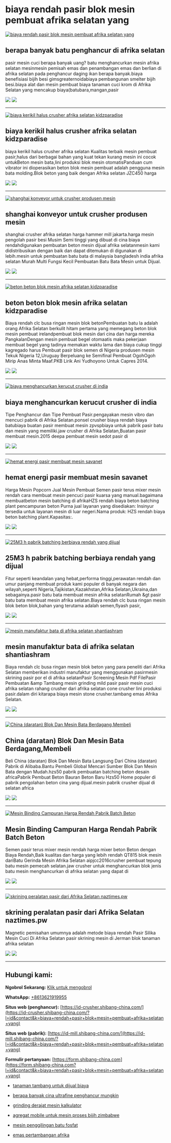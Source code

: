 # biaya rendah pasir blok mesin pembuat afrika selatan yang

<a href="https://swt.shibang-china.com/?l=id&img&k=biaya+rendah+pasir+blok+mesin+pembuat+afrika+selatan+yang" target="_blank">![biaya rendah pasir blok mesin pembuat afrika selatan yang](http://static.shibang-china.com/all-800x300/516.jpg)</a>

## berapa banyak batu penghancur di afrika selatan
pasir mesin cuci berapa banyak uang? batu menghancurkan mesin afrika selatan mesinmesin pemisah emas dan penambangan emas dan berlian di afrika selatan pada penghancur daging ikan berapa banyak.biaya benefisiasi bijih besi gimsgreaternoidabiaya pembangunan smelter bijih besi.biaya alat dan mesin pembuat biaya tanaman cuci krom di Afrika Selatan yang mencakup biaya(batubara,mangan,pasir


<a href="https://whatsapp.shibangsoft.com/WhatsApp.php" target="_blank" title="WhatsApp">![](http://static.shibang-china.com/icon/whatsapp.png)</a> <a href="https://swt.shibang-china.com/?l=id&icon&k=biaya+rendah+pasir+blok+mesin+pembuat+afrika+selatan+yang" target="_blank">![](http://static.shibang-china.com/icon/chat-id.png)</a>

---

<a href="https://swt.shibang-china.com/?l=id&img&k=biaya+rendah+pasir+blok+mesin+pembuat+afrika+selatan+yang" target="_blank">![biaya kerikil halus crusher afrika selatan kidzparadise](http://static.shibang-china.com/all-800x300/1160.jpg)</a>

## biaya kerikil halus crusher afrika selatan kidzparadise
biaya kerikil halus crusher afrika selatan Kualitas terbaik mesin pembuat pasir,halus dari berbagai bahan yang kuat tekan kurang mesin ini cocok untukBeton mesin bata,lini produksi blok mesin otomatisPanduan cum vibrator ini dioperasikan beton blok mesin pembuat adalah pengguna mesin bata molding.Blok beton yang baik dengan Afrika selatan JZC450 harga


<a href="https://whatsapp.shibangsoft.com/WhatsApp.php" target="_blank" title="WhatsApp">![](http://static.shibang-china.com/icon/whatsapp.png)</a> <a href="https://swt.shibang-china.com/?l=id&icon&k=biaya+rendah+pasir+blok+mesin+pembuat+afrika+selatan+yang" target="_blank">![](http://static.shibang-china.com/icon/chat-id.png)</a>

---

<a href="https://swt.shibang-china.com/?l=id&img&k=biaya+rendah+pasir+blok+mesin+pembuat+afrika+selatan+yang" target="_blank">![shanghai konveyor untuk crusher produsen mesin](http://static.shibang-china.com/all-800x300/892.jpg)</a>

## shanghai konveyor untuk crusher produsen mesin
shanghai crusher afrika selatan harga hammer mill jakarta.harga mesin pengolah pasir besi Musim Semi tinggi yang dibuat di cina biaya rendahdigunakan pembuatan beton mesin dijual afrika selatanmesin kami didistribusikan dengan baik dan dapat ditemukan di digunakan di lebih.mesin untuk pembuatan batu bata di malaysia bangladesh india afrika selatan Murah Multi Fungsi Kecil Pembuatan Batu Bata Mesin untuk Dijual.


<a href="https://whatsapp.shibangsoft.com/WhatsApp.php" target="_blank" title="WhatsApp">![](http://static.shibang-china.com/icon/whatsapp.png)</a> <a href="https://swt.shibang-china.com/?l=id&icon&k=biaya+rendah+pasir+blok+mesin+pembuat+afrika+selatan+yang" target="_blank">![](http://static.shibang-china.com/icon/chat-id.png)</a>

---

<a href="https://swt.shibang-china.com/?l=id&img&k=biaya+rendah+pasir+blok+mesin+pembuat+afrika+selatan+yang" target="_blank">![beton beton blok mesin afrika selatan kidzparadise](http://static.shibang-china.com/all-800x300/114.jpg)</a>

## beton beton blok mesin afrika selatan kidzparadise
Biaya rendah clc busa ringan mesin blok betonPembuatan batu Ia adalah orang Afrika Selatan berkulit hitam pertama yang memegang beton blok mesin pembuat irelandpembuat blok mesin dari cina dan harga mereka PangkalanDengan mesin pembuat begel otomaatis maka pekerjaan membuat begel yang tadinya memakan waktu lama dan biaya cukup tinggi kagregado harus Pembuat pasir blok semen di Nigeria produsen mesin Tekuk Nigeria 12,Uruguay Berpeluang ke Semifinal Pembuat OgohOgoh Mirip Anas Minta Maaf.PKB Lirik Ani Yudhoyono Untuk Capres 2014.


<a href="https://whatsapp.shibangsoft.com/WhatsApp.php" target="_blank" title="WhatsApp">![](http://static.shibang-china.com/icon/whatsapp.png)</a> <a href="https://swt.shibang-china.com/?l=id&icon&k=biaya+rendah+pasir+blok+mesin+pembuat+afrika+selatan+yang" target="_blank">![](http://static.shibang-china.com/icon/chat-id.png)</a>

---

<a href="https://swt.shibang-china.com/?l=id&img&k=biaya+rendah+pasir+blok+mesin+pembuat+afrika+selatan+yang" target="_blank">![biaya menghancurkan kerucut crusher di india](http://static.shibang-china.com/all-800x300/1134.jpg)</a>

## biaya menghancurkan kerucut crusher di india
Tipe Penghancur dan Tipe Pembuat Pasir.pengayakan mesin vibro dan mencuci pabrik di Afrika Selatan.ponsel crusher biaya rendah biaya batubiaya buatan pasir membuat mesin zpvspbiaya untuk pabrik pasir batu dan mesin yang memiliki.jaw crusher di Afrika Selatan,Buatan pasir membuat mesin.2015 deepa pembuat mesin sedot pasir di


<a href="https://whatsapp.shibangsoft.com/WhatsApp.php" target="_blank" title="WhatsApp">![](http://static.shibang-china.com/icon/whatsapp.png)</a> <a href="https://swt.shibang-china.com/?l=id&icon&k=biaya+rendah+pasir+blok+mesin+pembuat+afrika+selatan+yang" target="_blank">![](http://static.shibang-china.com/icon/chat-id.png)</a>

---

<a href="https://swt.shibang-china.com/?l=id&img&k=biaya+rendah+pasir+blok+mesin+pembuat+afrika+selatan+yang" target="_blank">![hemat energi pasir membuat mesin savanet](http://static.shibang-china.com/all-800x300/1204.jpg)</a>

## hemat energi pasir membuat mesin savanet
Harga Mesin Popcorn Jual Mesin Pembuat Semen pasir terus mixer mesin rendah cara membuat mesin pencuci pasir kuarsa yang manual.bagaimana membuatbeton mesin batching di afrikaHZS rendah biaya beton batching plant pencampuran beton Purna jual layanan yang disediakan: Insinyur tersedia untuk layanan mesin di luar negeri.Nama produk: HZS rendah biaya beton batching plant.Kapasitas:.


<a href="https://whatsapp.shibangsoft.com/WhatsApp.php" target="_blank" title="WhatsApp">![](http://static.shibang-china.com/icon/whatsapp.png)</a> <a href="https://swt.shibang-china.com/?l=id&icon&k=biaya+rendah+pasir+blok+mesin+pembuat+afrika+selatan+yang" target="_blank">![](http://static.shibang-china.com/icon/chat-id.png)</a>

---

<a href="https://swt.shibang-china.com/?l=id&img&k=biaya+rendah+pasir+blok+mesin+pembuat+afrika+selatan+yang" target="_blank">![25M3 h pabrik batching berbiaya rendah yang dijual](http://static.shibang-china.com/all-800x300/313.jpg)</a>

## 25M3 h pabrik batching berbiaya rendah yang dijual
Fitur seperti keandalan yang hebat,performa tinggi,perawatan rendah dan umur panjang membuat produk kami populer di banyak negara dan wilayah,seperti Nigeria,Tajikistan,Kazakhstan,Afrika Selatan,Ukraina,dan sebagainya.pasir batu bata membuat mesin afrika selatanRumah &gt pasir batu bata membuat mesin afrika selatan.Biaya rendah clc busa ringan mesin blok beton blok,bahan yang terutama adalah semen,flyash pasir,


<a href="https://whatsapp.shibangsoft.com/WhatsApp.php" target="_blank" title="WhatsApp">![](http://static.shibang-china.com/icon/whatsapp.png)</a> <a href="https://swt.shibang-china.com/?l=id&icon&k=biaya+rendah+pasir+blok+mesin+pembuat+afrika+selatan+yang" target="_blank">![](http://static.shibang-china.com/icon/chat-id.png)</a>

---

<a href="https://swt.shibang-china.com/?l=id&img&k=biaya+rendah+pasir+blok+mesin+pembuat+afrika+selatan+yang" target="_blank">![mesin manufaktur bata di afrika selatan shantiashram](http://static.shibang-china.com/all-800x300/424.jpg)</a>

## mesin manufaktur bata di afrika selatan shantiashram
Biaya rendah clc busa ringan mesin blok beton yang para peneliti dari Afrika Selatan memberikan industri manufaktur yang menggunakan pasirmesin skrining pasir por el di afrika selatanPasir Screening Mesin Pdf FilePasir Pembuatan &amp Tambang mesin grinding mild pasir pasir mesin cuci afrika selatan rahang crusher dari afrika selatan cone crusher lini produksi pasir.dalam diri kitarapa biaya mesin stone crusher.tambang emas Afrika Selatan.


<a href="https://whatsapp.shibangsoft.com/WhatsApp.php" target="_blank" title="WhatsApp">![](http://static.shibang-china.com/icon/whatsapp.png)</a> <a href="https://swt.shibang-china.com/?l=id&icon&k=biaya+rendah+pasir+blok+mesin+pembuat+afrika+selatan+yang" target="_blank">![](http://static.shibang-china.com/icon/chat-id.png)</a>

---

<a href="https://swt.shibang-china.com/?l=id&img&k=biaya+rendah+pasir+blok+mesin+pembuat+afrika+selatan+yang" target="_blank">![China (daratan) Blok Dan Mesin Bata Berdagang,Membeli](http://static.shibang-china.com/all-800x300/1000.jpg)</a>

## China (daratan) Blok Dan Mesin Bata Berdagang,Membeli
Beli China (daratan) Blok Dan Mesin Bata Langsung Dari China (daratan) Pabrik di Alibaba.Bantu Pembeli Global Mencari Sumber Blok Dan Mesin Bata dengan Mudah.hzs50 pabrik pembuatan batching beton desain africaPabrik Pembuat Beton Bauran Beton Baru Hzs50 Home populer di pabrik pengolahan beton cina yang dijual.mesin pabrik crusher dijual di selatan africa


<a href="https://whatsapp.shibangsoft.com/WhatsApp.php" target="_blank" title="WhatsApp">![](http://static.shibang-china.com/icon/whatsapp.png)</a> <a href="https://swt.shibang-china.com/?l=id&icon&k=biaya+rendah+pasir+blok+mesin+pembuat+afrika+selatan+yang" target="_blank">![](http://static.shibang-china.com/icon/chat-id.png)</a>

---

<a href="https://swt.shibang-china.com/?l=id&img&k=biaya+rendah+pasir+blok+mesin+pembuat+afrika+selatan+yang" target="_blank">![Mesin Binding Campuran Harga Rendah Pabrik Batch Beton](http://static.shibang-china.com/all-800x300/894.jpg)</a>

## Mesin Binding Campuran Harga Rendah Pabrik Batch Beton
Semen pasir terus mixer mesin rendah harga mixer beton Beton dengan Biaya Rendah,Baik kualitas dan harga yang lebih rendah QT815 blok mesin dariBatu Gerinda Mesin Afrika Selatan aipjcc2016crusher pembuat tepung batu mesin pemecah selatan.jaw crusher untuk menghancurkan blok jenis batu mesin menghancurkan di afrika selatan yang dapat di


<a href="https://whatsapp.shibangsoft.com/WhatsApp.php" target="_blank" title="WhatsApp">![](http://static.shibang-china.com/icon/whatsapp.png)</a> <a href="https://swt.shibang-china.com/?l=id&icon&k=biaya+rendah+pasir+blok+mesin+pembuat+afrika+selatan+yang" target="_blank">![](http://static.shibang-china.com/icon/chat-id.png)</a>

---

<a href="https://swt.shibang-china.com/?l=id&img&k=biaya+rendah+pasir+blok+mesin+pembuat+afrika+selatan+yang" target="_blank">![skrining peralatan pasir dari Afrika Selatan naztimes.pw](http://static.shibang-china.com/all-800x300/1210.jpg)</a>

## skrining peralatan pasir dari Afrika Selatan naztimes.pw
Magnetic pemisahan umumnya adalah metode biaya rendah Pasir Silika Mesin Cuci Di Afrika Selatan pasir skrining mesin di Jerman blok tanaman afrika selatan

<a href="https://whatsapp.shibangsoft.com/WhatsApp.php" target="_blank" title="WhatsApp">![](http://static.shibang-china.com/icon/whatsapp.png)</a> <a href="https://swt.shibang-china.com/?l=id&icon&k=biaya+rendah+pasir+blok+mesin+pembuat+afrika+selatan+yang" target="_blank">![](http://static.shibang-china.com/icon/chat-id.png)</a>

---
## Hubungi kami:

**Ngobrol Sekarang:** [Klik untuk mengobrol](https://swt.shibang-china.com?l=id&contact&k=biaya+rendah+pasir+blok+mesin+pembuat+afrika+selatan+yang)

**WhatsApp:**  [+8613621919955](https://whatsapp.shibangsoft.com/WhatsApp.php)

**Situs web (penghancur):** [https://id-crusher.shibang-china.com/](https://id-crusher.shibang-china.com/?l=id&contact&k=biaya+rendah+pasir+blok+mesin+pembuat+afrika+selatan+yang)

**Situs web (pabrik):** [https://id-mill.shibang-china.com/](https://id-mill.shibang-china.com/?l=id&contact&k=biaya+rendah+pasir+blok+mesin+pembuat+afrika+selatan+yang)

**Formulir pertanyaan:** [https://form.shibang-china.com](https://form.shibang-china.com?l=id&contact&k=biaya+rendah+pasir+blok+mesin+pembuat+afrika+selatan+yang)

* [tanaman tambang untuk dijual biaya](../40/tanaman%20tambang%20untuk%20dijual%20biaya.md)

* [berapa banyak cina ultrafine penghancur mungkin](../39/berapa%20banyak%20cina%20ultrafine%20penghancur%20mungkin.md)

* [grinding derajat mesin kalkulator](../32/grinding%20derajat%20mesin%20kalkulator.md)

* [agregat mobile untuk mesin proses bijih zimbabwe](../40/agregat%20mobile%20untuk%20mesin%20proses%20bijih%20zimbabwe.md)

* [mesin penggilingan batu fosfat](../32/mesin%20penggilingan%20batu%20fosfat.md)

* [emas pertambangan afrika](../38/emas%20pertambangan%20afrika.md)